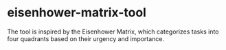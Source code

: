 # eisenhower-matrix-tool
The tool is inspired by the Eisenhower Matrix, which categorizes tasks into four quadrants based on their urgency and importance.
